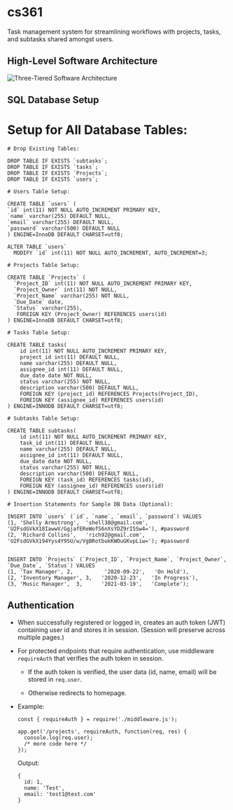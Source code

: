 # cs361

Task management system for streamlining workflows with projects, tasks, and subtasks shared amongst users.

## High-Level Software Architecture

![Three-Tiered Software Architecture](https://github.com/sarahforest/cs361/blob/master/architecture.png)

## SQL Database Setup

# Setup for All Database Tables:

```
# Drop Existing Tables:

DROP TABLE IF EXISTS `subtasks`;
DROP TABLE IF EXISTS `tasks`;
DROP TABLE IF EXISTS `Projects`;
DROP TABLE IF EXISTS `users`;

# Users Table Setup:

CREATE TABLE `users` (
`id` int(11) NOT NULL AUTO_INCREMENT PRIMARY KEY,
`name` varchar(255) DEFAULT NULL,
`email` varchar(255) DEFAULT NULL,
`password` varchar(500) DEFAULT NULL
) ENGINE=InnoDB DEFAULT CHARSET=utf8;

ALTER TABLE `users`
  MODIFY `id` int(11) NOT NULL AUTO_INCREMENT, AUTO_INCREMENT=3;

# Projects Table Setup:

CREATE TABLE `Projects` (
  `Project_ID` int(11) NOT NULL AUTO_INCREMENT PRIMARY KEY,
  `Project_Owner` int(11) NOT NULL,
  `Project_Name` varchar(255) NOT NULL,
  `Due_Date` date,
  `Status` varchar(255),
   FOREIGN KEY (Project_Owner) REFERENCES users(id)
) ENGINE=InnoDB DEFAULT CHARSET=utf8;

# Tasks Table Setup:

CREATE TABLE tasks(
    id int(11) NOT NULL AUTO_INCREMENT PRIMARY KEY,
    project_id int(11) DEFAULT NULL,
    name varchar(255) DEFAULT NULL,
    assignee_id int(11) DEFAULT NULL,
    due_date date NOT NULL,
    status varchar(255) NOT NULL,
    description varchar(500) DEFAULT NULL,
    FOREIGN KEY (project_id) REFERENCES Projects(Project_ID),
    FOREIGN KEY (assignee_id) REFERENCES users(id)
) ENGINE=INNODB DEFAULT CHARSET=utf8;

# Subtasks Table Setup:

CREATE TABLE subtasks(
    id int(11) NOT NULL AUTO_INCREMENT PRIMARY KEY,
    task_id int(11) DEFAULT NULL,
    name varchar(255) DEFAULT NULL,
    assignee_id int(11) DEFAULT NULL,
    due_date date NOT NULL,
    status varchar(255) NOT NULL,
    description varchar(500) DEFAULT NULL,
    FOREIGN KEY (task_id) REFERENCES tasks(id),
    FOREIGN KEY (assignee_id) REFERENCES users(id)
) ENGINE=INNODB DEFAULT CHARSET=utf8;

# Insertion Statements for Sample DB Data (Optional):

INSERT INTO `users` (`id`, `name`, `email`, `password`) VALUES
(1, 'Shelly Armstrong',  'shell38@gmail.com',   'U2FsdGVkX18IawwV/GgjafEReWofS6nXsYDZ9rI5Sw4='), #password
(2, 'Richard Collins',   'rich92@gmail.com',    'U2FsdGVkX194Yys4Y9SU/w/VgBRotbukKWOuGKvpLiw='); #password


INSERT INTO `Projects` (`Project_ID`, `Project_Name`, `Project_Owner`, `Due_Date`, `Status`) VALUES
(1, 'Tax Manager', 2,          '2020-09-22',   'On Hold'),
(2, 'Inventory Manager', 3,   '2020-12-23',   'In Progress'),
(3, 'Music Manager',  3,      '2021-03-19',   'Complete');

```

## Authentication

- When successfully registered or logged in, creates an auth token (JWT) containing user id and stores it in session. (Session will preserve across multiple pages.)

- For protected endpoints that require authentication, use middleware ```requireAuth``` that verifies the auth token in session.

  - If the auth token is verified, the user data (id, name, email) will be stored in ```req.user```.

  - Otherwise redirects to homepage.

- Example:

  ```
  const { requireAuth } = require('./middleware.js');

  app.get('/projects', requireAuth, function(req, res) {
    console.log(req.user);
    /* more code here */
  });
  ```

  Output:
  ```
  {
    id: 1,
    name: 'Test',
    email: 'test1@test.com'
  }
  ```

